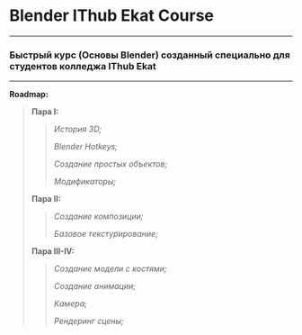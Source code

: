 # Blender IThub Ekat Course
---
### Быстрый курс (Основы Blender) созданный специально для студентов колледжа IThub Ekat
---
**Roadmap:**
> **Пара I:**
>> *История 3D;*
>>
>> *Blender Hotkeys;*
>>
>> *Создание простых объектов;*
>>
>> *Модификаторы;*
>
> **Пара II:**
>> *Создание композиции;*
>>
>> *Базовое текстурирование;*
>
> **Пара III-IV:**
>> *Создание модели с костями;*
>>
>> *Создание анимации;*
>>
>> *Камера;*
>>
>> *Рендеринг сцены;*